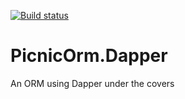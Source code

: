 [![Build status](https://ci.appveyor.com/api/projects/status/a58ngl716h0oau83/branch/master?svg=true)](https://ci.appveyor.com/project/Sikta/picnicorm-dapper/branch/master)
 

# PicnicOrm.Dapper
An ORM using Dapper under the covers
